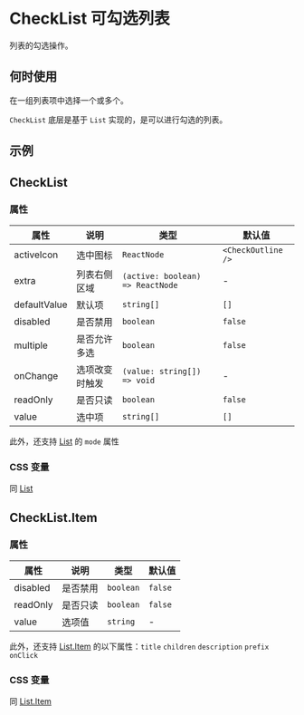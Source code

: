 # CheckList 可勾选列表

列表的勾选操作。

## 何时使用

在一组列表项中选择一个或多个。

`CheckList` 底层是基于 `List` 实现的，是可以进行勾选的列表。

## 示例

<code src="./demos/demo1.tsx"></code>

<code src="./demos/demo2.tsx"></code>

## CheckList

### 属性

| 属性 | 说明 | 类型 | 默认值 |
| --- | --- | --- | --- |
| activeIcon | 选中图标 | `ReactNode` | `<CheckOutline />` |
| extra | 列表右侧区域 | `(active: boolean) => ReactNode` | - |
| defaultValue | 默认项 | `string[]` | `[]` |
| disabled | 是否禁用 | `boolean` | `false` |
| multiple | 是否允许多选 | `boolean` | `false` |
| onChange | 选项改变时触发 | `(value: string[]) => void` | - |
| readOnly | 是否只读 | `boolean` | `false` |
| value | 选中项 | `string[]` | `[]` |

此外，还支持 [List](/zh/components/list) 的 `mode` 属性

### CSS 变量

同 [List](/zh/components/list/#list-2)

## CheckList.Item

### 属性

| 属性     | 说明     | 类型      | 默认值  |
| -------- | -------- | --------- | ------- |
| disabled | 是否禁用 | `boolean` | `false` |
| readOnly | 是否只读 | `boolean` | `false` |
| value    | 选项值   | `string`  | -       |

此外，还支持 [List.Item](/zh/components/list) 的以下属性：`title` `children` `description` `prefix` `onClick`

### CSS 变量

同 [List.Item](/zh/components/list/#listitem-1)
